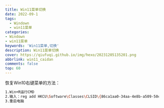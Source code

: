 ```yaml
---
title: Win11菜单切换
date: 2022-09-1
tags:
  - Windown
  - win11菜单
categories: 
- Windown
- win11菜单
keywords: 'Win11菜单,切换'
description: Win11菜单切换
cover: https://qiufuqi.github.io/img/hexo/20231205135201.png
abbrlink: win11_caidan
comments: false
top: 60
---
```


恢复Win10右键菜单的方法：
``` bash
1.Win+R运行CMD
2.输入：reg add HKCU\Software\Classes\CLSID\{86ca1aa0-34aa-4e8b-a509-50c905bae2a2}\InprocServer32 /f /ve
3.重启电脑​
```